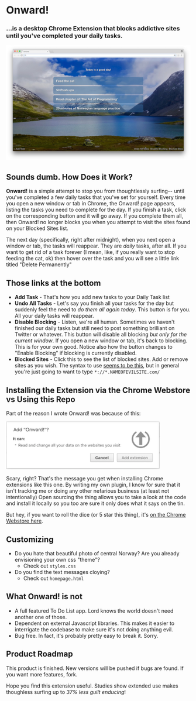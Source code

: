 # Onward!
### ...is a desktop Chrome Extension that blocks addictive sites until you've completed your daily tasks.

![Onward Screenshot](demo_screenshot.jpg)

## Sounds dumb. How Does it Work?
**Onward!** is a simple attempt to stop you from thoughtlessly surfing-- until you've completed a few daily tasks that you've set for yourself. Every time you open a new window or tab in Chrome, the Onward! page appears, listing the tasks you need to complete for the day.  If you finish a task, click on the corresponding button and it will go away.  If you complete them all, then Onward! no longer blocks you when you attempt to visit the sites found on your Blocked Sites list.

The next day (specifically, right after midnight), when you next open a window or tab, the tasks will reappear.  They are *daily* tasks, after all. If you want to get rid of a task forever (I mean, like, if you really want to stop feeding the cat, ok) then hover over the task and you will see a little link titled "Delete Permanently"

## Those links at the bottom

* **Add Task** - That's how you add new tasks to your Daily Task list
* **Undo All Tasks** - Let's say you finish all your tasks for the day but suddenly feel the need to *do them all again today*.  This button is for you.  All your daily tasks will reappear.
* **Disable Blocking** - Listen, we're all human. Sometimes we haven't finished our daily tasks but still need to post something brilliant on Twitter or whatever.  This button will disable all blocking *but only for the current window*.  If you open a new window or tab, it's back to blocking.  This is for your own good. Notice also how the button changes to "Enable Blocking" if blocking is currently disabled.
* **Blocked Sites** - Click this to see the list of blocked sites. Add or remove sites as you wish. The syntax to use [seems to be this](https://www.chromium.org/administrators/url-blacklist-filter-format), but in general you're just going to want to type `*://*.NAMEOFEVILSITE.com/`

## Installing the Extension via the Chrome Webstore vs Using this Repo

Part of the reason I wrote Onward! was because of this:

<img src="scary_chrome_msg.png" width="420" />

Scary, right? That's the message you get when installing Chrome extensions like this one.  By writing my own plugin, I know for sure that it isn't tracking me or doing any other nefarious business (at least not intentionally) Open sourcing the thing allows you to take a look at the code and install it locally so you too are sure it only does what it says on the tin.

But hey, if you want to roll the dice (or 5 star this thing), it's [on the Chrome Webstore here](https://chrome.google.com/webstore/detail/onward/jloeebmoepejjjalnmppbbgklclomhoj).

## Customizing

* Do you hate that beautiful photo of central Norway? Are you already envisioning your own css "theme"?
	* Check out `styles.css`
* Do you find the text messages cloying?
	* Check out `homepage.html`

## What Onward! is not

* A full featured To Do List app. Lord knows the world doesn't need another one of those.
* Dependent on external Javascript libraries. This makes it easier to interrigate the codebase to make sure it's not doing anything evil.
* Bug free.  In fact, it's probably pretty easy to break it. Sorry.

## Product Roadmap
 
This product is finished.  New versions will be pushed if bugs are found.  If you want more features, fork.

Hope you find this extension useful.  Studies show extended use makes thoughless surfing up to *37% less guilt enducing*!
